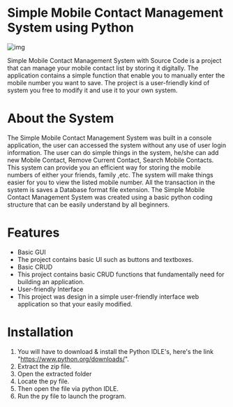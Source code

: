 # Simple Mobile Contact Management System using Python 

![img](./simple-mobile-contact-management-system-using-python.png.png)

Simple Mobile Contact Management System with Source Code is a project that can manage your mobile contact list by storing it digitally. The application contains a simple function that enable you to manually enter the mobile number you want to save. The project is a user-friendly kind of system you free to modify it and use it to your own system.

# About the System
The Simple Mobile Contact Management System was built in a console application, the user can accessed the system without any use of user login information. The user can do simple things in the system, he/she can add new Mobile Contact, Remove Current Contact, Search Mobile Contacts. This system can provide you an efficient way for storing the mobile numbers of either your friends, family ,etc. The system will make things easier for you to view the listed mobile number. All the transaction in the system is saves a Database format file extension. The Simple Mobile Contact Management System was created using a basic python coding structure that can be easily understand by all beginners.

# Features
* Basic GUI
* The project contains basic UI such as buttons and textboxes.
* Basic CRUD
* This project contains basic CRUD functions that fundamentally need for building an application.
* User-friendly Interface
* This project was design in a simple user-friendly interface web application so that your easily modified.

# Installation
1. You will have to download & install the Python IDLE's, here's the link "https://www.python.org/downloads/".
2. Extract the zip file.
3. Open the extracted folder
4. Locate the py file.
5. Then open the file via python IDLE.
6. Run the py file to launch the program.

